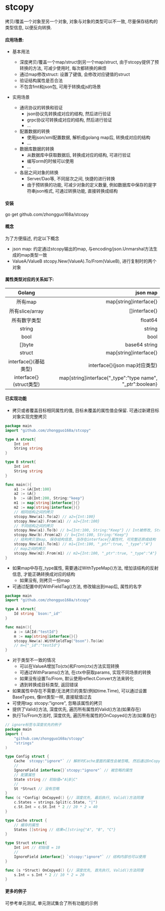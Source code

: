 # stcopy
拷贝/覆盖一个对象至另一个对象, 对象与对象的类型可以不一致, 尽量保存结构的类型信息, 以便反向转换.



#### 应用场景:

* 基本用法
    * 深度拷贝/覆盖一个map/struct到另一个map/struct, 由于stcopy提供了预转换的方法, 可减少使用时, 每次都转换的麻烦
    * 通过map修改struct: 设置了键值, 会修改对应键值的struct
    * 验证结构属性是否合法
    * 不包含fmt和json包, 可用于转换成js的场景
    
* 实用场景
    * 通讯协议的转换和验证
        * json协议先转换成对应的结构, 然后进行验证
        * grpc协议可转换成对应的结构, 然后进行验证
        * ...
    * 配置数据的转换       
        * 使用json/xml配置数据, 解析成golang map后, 转换成对应的结构
        * ...
    * 数据库数据的转换
        * 从数据库中获取数据后, 转换成对应的结构, 可进行验证
        * 编写orm的时候可以使用
        * ...
    * 各层之间对象的转换
        * Server/Dao等, 不同层次之间, 快捷的进行转换
        * 由于预转换的功能, 可减少对象的定义数量, 例如数据库中保存的是字符串json格式, 可通过转换功能, 直接转换成结构

#### 安装
go get github.com/zhongguo168a/stcopy

#### 概念

为了方便描述, 约定以下概念

* json map: 约定通过stcopy输出的map, 与encoding/json.Unmarshal方法生成的map类型一致
* ValueA/ValueB stcopy.New(ValueA).To/From(ValueB), 进行复制时的两个对象


#### 属性类型对应的关系如下:

| Golang        |   json map|
|:-------------:| -----:|
| 所有map| map[string]interface{} |
| 所有slice/array      |   []interface{} |
| 所有数字类型      |    float64 |
| string         |    string |
| bool        |    bool |
| []byte      |    base64 string |
| struct        |  map[string]interface{}|
| interface{}(基础类型)   |  interface{}(json map对应类型)|
| interface{}(struct类型)    |  map[string]interface{"_type":"type name", "_ptr":boolean}


#### 已实现功能

* 拷贝或者覆盖目标相同属性的值, 目标未覆盖的属性值会保留. 可通过新建目标对象实现完整拷贝
```go
package main
import "github.com/zhongguo168a/stcopy"

type A struct{
    Int int
    String string
}

type B struct{
    Int int
    String string
}

func main(){
    a1 := &A{Int:100}
    a2 := &A{}
    b  := &B{Int:200, String:"keep"}
    m1 := map[string]interface{}{}
    m2 := map[string]interface{}{}
    // 相同结构之间的拷贝
	stcopy.New(a1).To(a2) // a2={Int:100} 
	stcopy.New(a2).From(a1) // a2={Int:100}
	// 不同结构之间的拷贝
	stcopy.New(a1).To(b) // b={Int:100, String:"Keep"} // Int被修改, String保留
	stcopy.New(b).From(a2) // b={Int:100, String:"Keep"}
	// 结构拷贝至map, 保存结构信息, 当存在interface{}属性时, 可完整还原成结构
    stcopy.New(a1).To(m1) // m1={Int:100, "_ptr":true, "_type":"A"}
    // map之间的拷贝 
    stcopy.New(m2).From(m1) // m2={Int:100, "_ptr":true, "_type":"A"}
}
```
* 如果map中存在_type属性, 需要通过WithTypeMap()方法, 增加该结构的反射信息, 才能正确转换成对应的结构
    * 如果没有, 则拷贝一份map
* 可通过配置中的WithFieldTag()方法, 修改输出到map后, 属性的名字
```go
package main
import "github.com/zhongguo168a/stcopy"

type A struct{
    Id string `bson:"_id"`
}

func main(){
	a := &A{Id:"testId"}
    m := map[string]interface{}{}
	stcopy.New(a).WithFieldTag("bson").To(&m) 
	// m={"_id":"testId"}
}
```
* 对于类型不一致的情况
    * 可以在ValueA增加To(ctx)和From(ctx)方法实现转换
    * 可通过WithParams()方法, 在ctx中获取params, 实现不同场景的转换
    * 如果没有设置To/From, 默认使用reflect.Convert方法来转化
    * 遇到转换成目标类型, 返回错误
* 如果属性中存在不需要/无法拷贝的类型(例如time.Time), 可以通过设置BaseTypes, 像int类型一样, 直接赋值过去 
* 可使用tag: stcopy:"ignore", 忽略该属性的拷贝
* 提供了Valid()方法, 深度优先, 遍历所有属性的Valid()方法(如果存在)
* 执行To/From方法时, 深度优先, 遍历所有属性的OnCopyed()方法(如果存在) 
```go
// ignore标签与深度优先的例子
package main
import (
	"github.com/zhongguo168a/stcopy"
	"strings"
)

type Config struct {
    Cache `stcopy:"ignore"` // 解析时Cache里面的属性会被忽略, 然后通过OnCopyed()方法对属性State进行处理
    //
    IgnoreField interface{}`stcopy:"ignore"` // 被忽略的属性
    // 配置属性
    State string // 初始值="A|B|C"
    //
    St *Struct // 没有忽略
}
func (c *Config) OnCopyed() {// 深度优先, 最后执行, Valid()方法同理
	c.States = strings.Split(c.State, "|")
	c.St.Int = c.St.Int * 2 // 20 * 2 = 40
}

type Cache struct {
	// 缓存的属性
	States []string // 结果=[]string{"A", "B", "C"}
}

type Struct struct{
    Int int // 初始值 = 10
	// 
	IgnoreField interface{} `stcopy:"ignore"` // 结构内部也可以使用
}

func (s *Struct) OnCopyed() {// 深度优先, 首先执行, Valid()方法同理
    s.Int = s.Int * 2 // 10 * 2 = 20
}

```

#### 更多的例子

可参考单元测试, 单元测试集合了所有功能的示例